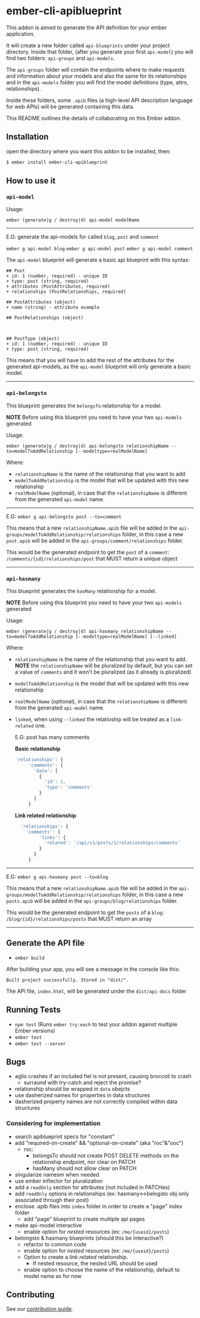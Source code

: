 # ember-cli-apiblueprint

This addon is aimed to generate the API definition for your ember application.

It will create a new folder called `api-blueprints` under your project directory.
Inside that folder, (after you generate your first `api-model`) you will find two folders: `api-groups` and `api-models`.

The `api-groups` folder will contain the endpoints where to make requests and information about your models and also the same for its relationships and in the `api-models`
folder you will find the model definitions (type, attrs, relationships).

Inside these folders, some `.apib` files (a high-level API description language for web APIs) will be generated containing this data.

This README outlines the details of collaborating on this Ember addon.

## Installation

 open the directory where you want this addon to be installed, then:
 ```sh
 $ ember install ember-cli-apiblueprint
 ```

## How to use it

### `api-model`

Usage:

`ember (generate|g / destroy|d) api-model modelName`

---

E.G: generate the api-models for called `blog`, `post` and `comment`

  `ember g api-model blog`
  `ember g api-model post`
  `ember g api-model comment`

The `api-model` blueprint will generate a basic api blueprint with this syntax:

```
## Post
+ id: 1 (number, required) - unique ID
+ type: post (string, required)
+ attributes (PostAttributes, required)
+ relationships (PostRelationships, required)

## PostAttributes (object)
+ name (string) - attribute example

## PostRelationships (object)



## PostType (object)
+ id: 1 (number, required) - unique ID
+ type: post (string, required)
```

This means that you will have to add the rest of the attributes for the generated api-models, as the `api-model` blueprint will only generate a basic model.

---

### `api-belongsto`

This blueprint generates the `belongsTo` relationship for a model.

**NOTE** Before using this blueprint you need to have your two `api-models` generated

Usage:

`ember (generate|g / destroy|d) api-belongsto relationshipName --to=modelToAddRelationship [--modeltype=realModelName]`

Where:

* `relationshipName` is the name of the relationship that you want to add
* `modelToAddRelationship` is the model that will be updated with this new relationship
* `realModelName` (optional), in case that the `relationshipName` is different from the generated `api-model` name.

---

E.G: `ember g api-belongsto post --to=comment`

This means that a new `relationshipName.apib` file will be added in the `api-groups/modelToAddRelationship/relationships` folder, in this case
a new `post.apib` will be added in the `api-groups/comment/relationships` folder.

This would be the generated endpoint to get the `post` of a `comment`:
`/comments/{id}/relationships/post` that MUST return a unique object

---

### `api-hasmany`

This blueprint generates the `hasMany` relationship for a model.

**NOTE** Before using this blueprint you need to have your two `api-models` generated

Usage:

`ember (generate|g / destroy|d) api-hasmany relationshipName --to=modelToAddRelationship [--modeltype=realModelName] [--linked]`

Where:

* `relationshipName` is the name of the relationship that you want to add. **NOTE** the `relationshipName` will be pluralized by default, but you can set a value of `comments` and it won't be pluralized (as it already is pluralized)
* `modelToAddRelationship` is the model that will be updated with this new relationship
* `realModelName` (optional), in case that the `relationshipName` is different from the generated `api-model` name.
* `linked`, when using `--linked` the relatioship will be treated as a `link-related` one.

   E.G: post has many comments

   **Basic relationship**

   ```js
   'relationships': {
        'comments': {
          'data': [
            {
              'id': 1,
              'type': 'comments'
            }
          ]
        }
   ```
   **Link related relationship**

   ```js
     'relationships': {
       'comments': {
            'links': {
              'related': '/api/v1/posts/1/relationships/comments'
            }
          }
        }
   ```

---

E.G: `ember g api-hasmany post --to=blog`

This means that a new `relationshipName.apib` file will be added in the `api-groups/modelToAddRelationship/relationships` folder, in this case
a new `posts.apib` will be added in the `api-groups/blog/relationships` folder.

This would be the generated endpoint to get the `posts` of a `blog`:
`/blog/{id}/relationships/posts` that MUST return an array

---

## Generate the API file

* `ember build`

After building your app, you will see a message in the console like this:

`Built project successfully. Stored in "dist/".`

The API file, `index.html`, will be generated under the `dist/api-docs` folder

## Running Tests

* `npm test` (Runs `ember try:each` to test your addon against multiple Ember versions)
* `ember test`
* `ember test --server`

## Bugs
- aglio crashes if an included fiel is not present, causing broccoli to crash
  - surraund with try-catch and reject the promise?
- relationship should be wrapped in `data` obejcts
- use dasherized names for properties in data structures
- dasherized property names are not correctly compiled within data structures

### Considering for implementation
- search apiblueprint specs for "constant"
- add "required-on-create" && "optional-on-create" (aka "roc"&"ooc")
  - roc:
    - belongsTo should not create POST DELETE methods on the relationship endpoint, nor clear on PATCH
    - hasMany should not allow clear on PATCH
- singularize namesm when needed
- use ember inflector for pluralization
- add a `readOnly` section for attributes (not included in PATCHes)
- add `readOnly` options in relationships (ex: hasmany<->belogsto obj only associated through their post)
- enclose .apib files into `index` folder in order to create a "page" index folder
  - add "page" blueprint to create multiple api pages
- make api-model interactive
  - enable option for *nested* resources (ex: `/me/{useid}/posts`)
- belongsto & hasmany blueprints (should this be interactive?)
  - refactor to common code
  - enable option for *nested* resources (ex: `/me/{useid}/posts`)
  - Option to create a *link related* relationship.
    - If nested resource, the nested URL should be used
  - enable option to choose the name of the relationship, default to model name as for now

## Contributing

See our [contribution guide](./CONTRIBUTING.md).
